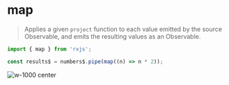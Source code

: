 # map

> Applies a given `project` function to each value emitted by the source Observable, and emits the resulting values as an Observable.

```typescript
import { map } from 'rxjs';

const results$ = numbers$.pipe(map((n) => n * 2));
```

![w-1000 center](./assets/images/diagrams/operator_map.svg)
